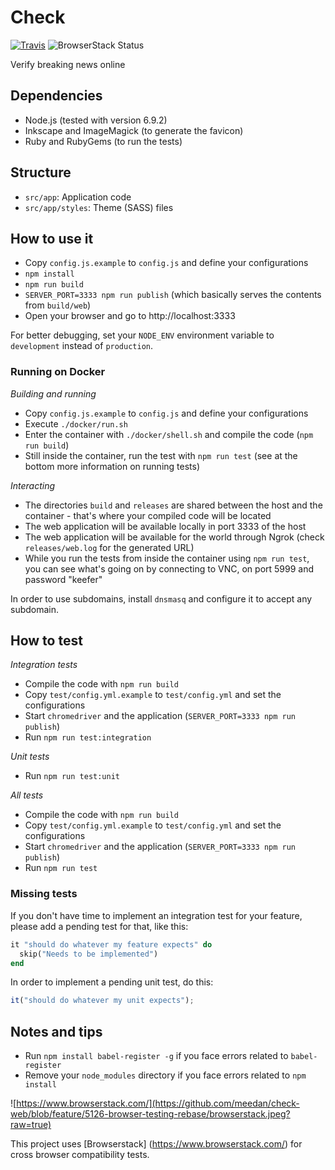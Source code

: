 # Check

[![Travis](https://travis-ci.org/meedan/check-web.svg?branch=develop)](https://travis-ci.org/meedan/check-web/)
![BrowserStack Status](https://www.browserstack.com/automate/badge.svg?badge_key=OFArdXhHVG9nZUZ4aFpqQ09wS1Z2N3YzNUh5ejRZZnF6OEgrNG9tRkVvQT0tLWxLWTBjcUN0dEZKem55ZFVCNllWdHc9PQ==--8db0f3b60bfdb56ee4b0d031897ed43a51070079)

Verify breaking news online

## Dependencies

* Node.js (tested with version 6.9.2)
* Inkscape and ImageMagick (to generate the favicon)
* Ruby and RubyGems (to run the tests)

## Structure

* `src/app`: Application code
* `src/app/styles`: Theme (SASS) files

## How to use it

* Copy `config.js.example` to `config.js` and define your configurations
* `npm install`
* `npm run build`
* `SERVER_PORT=3333 npm run publish` (which basically serves the contents from `build/web`)
* Open your browser and go to http://localhost:3333

For better debugging, set your `NODE_ENV` environment variable to `development` instead of `production`.

### Running on Docker

*Building and running*

* Copy `config.js.example` to `config.js` and define your configurations
* Execute `./docker/run.sh`
* Enter the container with `./docker/shell.sh` and compile the code (`npm run build`)
* Still inside the container, run the test with `npm run test` (see at the bottom more information on running tests)

*Interacting*

* The directories `build` and `releases` are shared between the host and the container - that's where your compiled code will be located
* The web application will be available locally in port 3333 of the host
* The web application will be available for the world through Ngrok (check `releases/web.log` for the generated URL)
* While you run the tests from inside the container using `npm run test`, you can see what's going on by connecting to VNC, on port 5999 and password "keefer"

In order to use subdomains, install `dnsmasq` and configure it to accept any subdomain.

## How to test

*Integration tests*

* Compile the code with `npm run build`
* Copy `test/config.yml.example` to `test/config.yml` and set the configurations
* Start `chromedriver` and the application (`SERVER_PORT=3333 npm run publish`)
* Run `npm run test:integration`

*Unit tests*

* Run `npm run test:unit`

*All tests*

* Compile the code with `npm run build`
* Copy `test/config.yml.example` to `test/config.yml` and set the configurations
* Start `chromedriver` and the application (`SERVER_PORT=3333 npm run publish`)
* Run `npm run test`

### Missing tests

If you don't have time to implement an integration test for your feature, please add a pending test for that, like this:

```ruby
it "should do whatever my feature expects" do
  skip("Needs to be implemented")
end
```

In order to implement a pending unit test, do this:

```javascript
it("should do whatever my unit expects");
```

## Notes and tips

* Run `npm install babel-register -g` if you face errors related to `babel-register`
* Remove your `node_modules` directory if you face errors related to `npm install`


![https://www.browserstack.com/](https://github.com/meedan/check-web/blob/feature/5126-browser-testing-rebase/browserstack.jpeg?raw=true) 

This project uses [Browserstack] (https://www.browserstack.com/) for cross browser compatibility tests.
